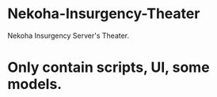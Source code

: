 # Nekoha-Insurgency-Theater
Nekoha Insurgency Server's Theater.

# Only contain scripts, UI, some models.
